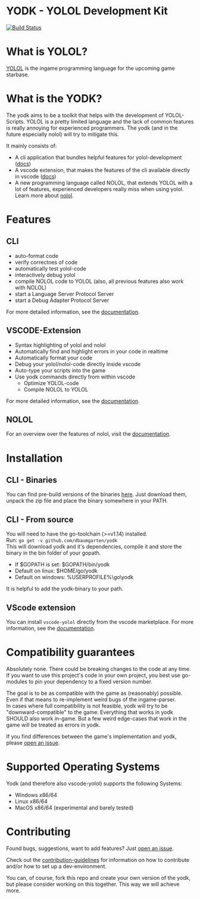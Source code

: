 # YODK - YOLOL Development Kit
[![Build Status](https://app.travis-ci.com/dbaumgarten/yodk.svg?branch=master)](https://app.travis-ci.com/dbaumgarten/yodk)

# What is YOLOL?
[YOLOL](https://wiki.starbasegame.com/index.php/YOLOL) is the ingame programming language for the upcoming game starbase.

# What is the YODK?
The yodk aims to be a toolkit that helps with the development of YOLOL-Scripts. YOLOL is a pretty limited language and the lack of common features is really annoying for experienced programmers. The yodk (and in the future especially nolol) will try to mitigate this.  

It mainly consists of:
- A cli application that bundles helpful features for yolol-development ([docs](https://dbaumgarten.github.io/yodk/#/cli))
- A vscode extension, that makes the features of the cli available directly in vscode ([docs](https://dbaumgarten.github.io/yodk/#/vscode-yolol))
- A new programming language called NOLOL, that extends YOLOL with a lot of features, experienced developers really miss when using yolol. Learn more about [nolol](https://dbaumgarten.github.io/yodk/#/nolol).

# Features

## CLI
- auto-format code
- verify correctnes of code
- automatically test yolol-code
- interactively debug yolol
- compile NOLOL code to YOLOL (also, all previous features also work with NOLOL)
- start a Language Server Protocol Server
- start a Debug Adapter Protocol Server

For more detailed information, see the [documentation](https://dbaumgarten.github.io/yodk/#/cli).

## VSCODE-Extension
- Syntax highlighting of yolol and nolol
- Automatically find and highlight errors in your code in realtime
- Automatically format your code
- Debug your yolol/nolol-code directly inside vscode
- Auto-type your scripts into the game
- Use yodk commands directly from within vscode
    - Optimize YOLOL-code
    - Compile NOLOL to YOLOL

For more detailed information, see the [documentation](https://dbaumgarten.github.io/yodk/#/vscode-yolol).

## NOLOL
For an overview over the features of nolol, visit the [documentation](https://dbaumgarten.github.io/yodk/#/nolol).

# Installation

## CLI - Binaries
You can find pre-build versions of the binaries [here](https://github.com/dbaumgarten/yodk/releases).
Just download them, unpack the zip file and place the binary somewhere in your PATH.

## CLI - From source
You will need to have the go-toolchain (>=v1.14) installed.  
Run: ```go get -v github.com/dbaumgarten/yodk```  
This will download yodk and it's dependencies, compile it and store the binary in the bin folder of your gopath.
- If $GOPATH is set: $GOPATH/bin/yodk
- Default on linux: $HOME/go/yodk
- Default on windows: %USERPROFILE%\\go\\yodk  

It is helpful to add the yodk-binary to your path.

## VScode extension
You can install ```vscode-yolol``` directly from the vscode marketplace. For more information, see the [documentation](https://dbaumgarten.github.io/yodk/#/vscode-yolol).

# Compatibility guarantees
Absolutely none. There could be breaking changes to the code at any time.
If you want to use this project's code in your own project, you best use go-modules to pin your dependency to a fixed version number.

The goal is to be as compatible with the game as (reasonably) possible. Even if that means to re-implement weird bugs of the ingame-parser.  
In cases where full compatibility is not feasible, yodk will try to be "downward-compatible" to the game: Everything that works in yodk SHOULD also work in-game. But a few weird edge-cases that work in the game will be treated as errors in yodk.  

If you find differences between the game's implementation and yodk, please [open an issue](https://github.com/dbaumgarten/yodk/issues/new?assignees=&labels=compatibility&template=bug_report+copy.md&title=).

# Supported Operating Systems
Yodk (and therefore also vscode-yolol) supports the following Systems:  
- Windows x86/64
- Linux x86/64
- MacOS x86/64 (experimental and barely tested)

# Contributing
Found bugs, suggestions, want to add features? Just [open an issue](https://github.com/dbaumgarten/yodk/issues/new).  

Check out the [contribution-guidelines](https://github.com/dbaumgarten/yodk/blob/master/CONTRIBUTING.md) for information on how to contribute and/or how to set up a dev-environment.

You can, of course, fork this repo and create your own version of the yodk, but please consider working on this together. This way we will achieve more.
